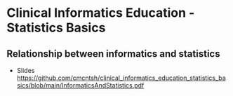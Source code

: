 # Clinical Informatics Education - Statistics Basics

## Relationship between informatics and statistics

* Slides https://github.com/cmcntsh/clinical_informatics_education_statistics_basics/blob/main/InformaticsAndStatistics.pdf
